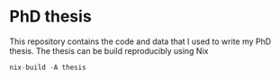 # PhD thesis

This repository contains the code and data that I used to write my PhD thesis.
The thesis can be build reproducibly using Nix

```nix
nix-build -A thesis
```
